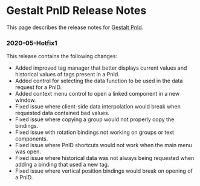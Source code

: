 # Gestalt PnID Release Notes

This page describes the release notes for [Gestalt
PnId](https://appstore.intelligentplant.com/Home/AppProfile?appId=3fbd54df59964243aa9cf4b3f04823f6).

### 2020-05-Hotfix1

This release contains the following changes:

  - Added improved tag manager that better displays current values and
    historical values of tags present in a PnId.
  - Added control for selecting the data function to be used in the data
    request for a PnID.
  - Added context menu control to open a linked component in a new
    window.
  - Fixed issue where client-side data interpolation would break when
    requested data contained bad values.
  - Fixed issue where copying a group would not properly copy the
    bindings.
  - Fixed issue with rotation bindings not working on groups or text
    components.
  - Fixed issue where PnID shortcuts would not work when the main menu
    was open.
  - Fixed issue where historical data was not always being requested
    when adding a binding that used a new tag.
  - Fixed issue where vertical position bindings would break on opening
    of a PnID.
